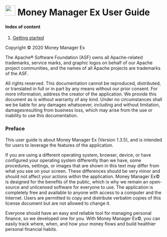 [<img src="https://raw.githubusercontent.com/moneymanagerex/moneymanagerex/master/resources/mmexlogo.png" height="32"/>][website]
Money Manager Ex User Guide
================

#### Index of content

1. [Getting started](01_Getting_Started.md)

Copyright © 2020 Money Manager Ex

The Apache® Software Foundation (ASF) owns all Apache-related trademarks, service
marks, and graphic logos on behalf of our Apache project communities, and the names
of all Apache projects are trademarks of the ASF.

All rights reserved. This documentation cannot be reproduced, distributed, or translated
in full or in part by any means without our prior consent. For more information, address
the creator of the application.
We provide this document as is without warranty of any kind. Under no circumstances
shall we be liable for any damages whatsoever, including and without limitation, damagesresulting
from business loss, which may arise from the use or inability to use this
documentation.

### Preface

This user guide is about Money Manager Ex (Version 1.3.5), and is intended for users to leverage the features of the application.

If you are using a different operating system, browser, device, or have configured your operating system differently than we have, some procedures, settings, or images that are shown in this text may differ from what you see on your screen.
These differences should be very minor and should not affect your actions within the application.
Money Manager Ex© is designed for the benefits of the public, which is why we remain an open-source and unlicensed software for everyone to use. 
The application is completely free and available to anyone with access to a computer and the Internet. 
Users are permitted to copy and distribute verbatim copies of this license document but are not allowed to change it.

Everyone should have an easy and reliable tool for managing personal finance, so we developed one for you. With Money Manager Ex©, you can easily track where, when, and how your money flows and build healthier personal financial habits.

[website]: http://moneymanagerex.org "MMEX website"
